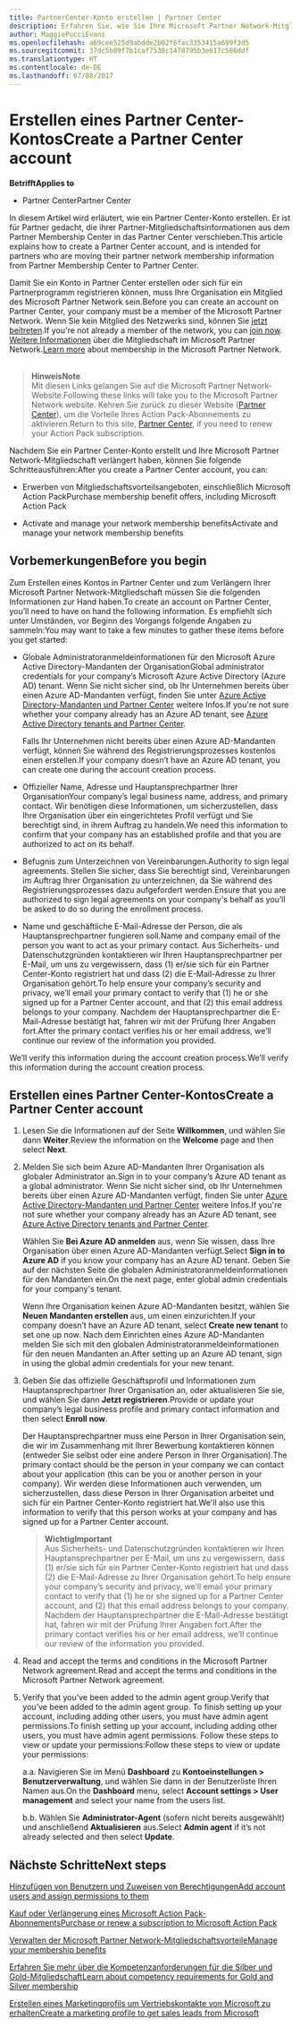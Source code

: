 ```yaml
---
title: PartnerCenter-Konto erstellen | Partner Center
description: Erfahren Sie, wie Sie Ihre Microsoft Partner Network-Mitgliedschaft, -Angebot und -Vorteile im Partner Center verwalten.
author: MaggiePucciEvans
ms.openlocfilehash: a69cee525d9abdde2b02f6fac3353415a699f3d5
ms.sourcegitcommit: 37dc5b09f7b1caf7538c1478795b3e617c586ddf
ms.translationtype: HT
ms.contentlocale: de-DE
ms.lasthandoff: 07/08/2017
---
```

# <a name="create-a-partner-center-account"></a><span data-ttu-id="a7b07-103">Erstellen eines Partner Center-Kontos</span><span class="sxs-lookup"><span data-stu-id="a7b07-103">Create a Partner Center account</span></span>

**<span data-ttu-id="a7b07-104">Betrifft</span><span class="sxs-lookup"><span data-stu-id="a7b07-104">Applies to</span></span>**

-   <span data-ttu-id="a7b07-105">Partner Center</span><span class="sxs-lookup"><span data-stu-id="a7b07-105">Partner Center</span></span>


<span data-ttu-id="a7b07-106">In diesem Artikel wird erläutert, wie ein Partner Center-Konto erstellen. Er ist für Partner gedacht, die ihrer Partner-Mitgliedschaftsinformationen aus dem Partner Membership Center in das Partner Center verschieben.</span><span class="sxs-lookup"><span data-stu-id="a7b07-106">This article explains how to create a Partner Center account, and is intended for partners who are moving their partner network membership information from Partner Membership Center to Partner Center.</span></span> 

<span data-ttu-id="a7b07-107">Damit Sie ein Konto in Partner Center erstellen oder sich für ein Partnerprogramm registrieren können, muss Ihre Organisation ein Mitglied des Microsoft Partner Network sein.</span><span class="sxs-lookup"><span data-stu-id="a7b07-107">Before you can create an account on Partner Center, your company must be a member of the Microsoft Partner Network.</span></span> <span data-ttu-id="a7b07-108">Wenn Sie kein Mitglied des Netzwerks sind, können Sie [jetzt beitreten](https://partners.microsoft.com/PartnerProgram/simplifiedenrollment.aspx).</span><span class="sxs-lookup"><span data-stu-id="a7b07-108">If you're not already a member of the network, you can [join now](https://partners.microsoft.com/PartnerProgram/simplifiedenrollment.aspx).</span></span> <span data-ttu-id="a7b07-109">[Weitere Informationen](https://partner.microsoft.com/membership) über die Mitgliedschaft im Microsoft Partner Network.</span><span class="sxs-lookup"><span data-stu-id="a7b07-109">[Learn more](https://partner.microsoft.com/membership) about membership in the Microsoft Partner Network.</span></span>  

>**<span data-ttu-id="a7b07-110">Hinweis</span><span class="sxs-lookup"><span data-stu-id="a7b07-110">Note</span></span>**<br> <span data-ttu-id="a7b07-111">Mit diesen Links gelangen Sie auf die Microsoft Partner Network-Website.</span><span class="sxs-lookup"><span data-stu-id="a7b07-111">Following these links will take you to the Microsoft Partner Network website.</span></span> <span data-ttu-id="a7b07-112">Kehren Sie zurück zu dieser Website ([Partner Center](https://partnercenter.microsoft.com/partner/home)), um die Vorteile Ihres Action Pack-Abonnements zu aktivieren.</span><span class="sxs-lookup"><span data-stu-id="a7b07-112">Return to this site, [Partner Center](https://partnercenter.microsoft.com/partner/home), if you need to renew your Action Pack subscription.</span></span>

<span data-ttu-id="a7b07-113">Nachdem Sie ein Partner Center-Konto erstellt und Ihre Microsoft Partner Network-Mitgliedschaft verlängert haben, können Sie folgende Schritteausführen:</span><span class="sxs-lookup"><span data-stu-id="a7b07-113">After you create a Partner Center account, you can:</span></span>

-   <span data-ttu-id="a7b07-114">Erwerben von Mitgliedschaftsvorteilsangeboten, einschließlich Microsoft Action Pack</span><span class="sxs-lookup"><span data-stu-id="a7b07-114">Purchase membership benefit offers, including Microsoft Action Pack</span></span> 

-   <span data-ttu-id="a7b07-115">Activate and manage your network membership benefits</span><span class="sxs-lookup"><span data-stu-id="a7b07-115">Activate and manage your network membership benefits</span></span>

## <a name="before-you-begin"></a><span data-ttu-id="a7b07-116">Vorbemerkungen</span><span class="sxs-lookup"><span data-stu-id="a7b07-116">Before you begin</span></span>

<span data-ttu-id="a7b07-117">Zum Erstellen eines Kontos in Partner Center und zum Verlängern Ihrer Microsoft Partner Network-Mitgliedschaft müssen Sie die folgenden Informationen zur Hand haben.</span><span class="sxs-lookup"><span data-stu-id="a7b07-117">To create an account on Partner Center, you’ll need to have on hand the following information.</span></span> <span data-ttu-id="a7b07-118">Es empfiehlt sich unter Umständen, vor Beginn des Vorgangs folgende Angaben zu sammeln:</span><span class="sxs-lookup"><span data-stu-id="a7b07-118">You may want to take a few minutes to gather these items before you get started:</span></span>

-   <span data-ttu-id="a7b07-119">Globale Administratoranmeldeinformationen für den Microsoft Azure Active Directory-Mandanten der Organisation</span><span class="sxs-lookup"><span data-stu-id="a7b07-119">Global administrator credentials for your company’s Microsoft Azure Active Directory (Azure AD) tenant.</span></span> <span data-ttu-id="a7b07-120">Wenn Sie nicht sicher sind, ob Ihr Unternehmen bereits über einen Azure AD-Mandanten verfügt, finden Sie unter [Azure Active Directory-Mandanten und Partner Center](azure-active-directory-tenants-and-partner-center.md) weitere Infos.</span><span class="sxs-lookup"><span data-stu-id="a7b07-120">If you're not sure whether your company already has an Azure AD tenant, see [Azure Active Directory tenants and Partner Center](azure-active-directory-tenants-and-partner-center.md).</span></span>

    <span data-ttu-id="a7b07-121">Falls Ihr Unternehmen nicht bereits über einen Azure AD-Mandanten verfügt, können Sie während des Registrierungsprozesses kostenlos einen erstellen.</span><span class="sxs-lookup"><span data-stu-id="a7b07-121">If your company doesn’t have an Azure AD tenant, you can create one during the account creation process.</span></span> 

-   <span data-ttu-id="a7b07-122">Offizieller Name, Adresse und Hauptansprechpartner Ihrer Organisation</span><span class="sxs-lookup"><span data-stu-id="a7b07-122">Your company’s legal business name, address, and primary contact.</span></span> <span data-ttu-id="a7b07-123">Wir benötigen diese Informationen, um sicherzustellen, dass Ihre Organisation über ein eingerichtetes Profil verfügt und Sie berechtigt sind, in ihrem Auftrag zu handeln.</span><span class="sxs-lookup"><span data-stu-id="a7b07-123">We need this information to confirm that your company has an established profile and that you are authorized to act on its behalf.</span></span> 

-   <span data-ttu-id="a7b07-124">Befugnis zum Unterzeichnen von Vereinbarungen.</span><span class="sxs-lookup"><span data-stu-id="a7b07-124">Authority to sign legal agreements.</span></span> <span data-ttu-id="a7b07-125">Stellen Sie sicher, dass Sie berechtigt sind, Vereinbarungen im Auftrag Ihrer Organisation zu unterzeichnen, da Sie während des Registrierungsprozesses dazu aufgefordert werden.</span><span class="sxs-lookup"><span data-stu-id="a7b07-125">Ensure that you are authorized to sign legal agreements on your company's behalf as you’ll be asked to do so during the enrollment process.</span></span>

-   <span data-ttu-id="a7b07-126">Name und geschäftliche E-Mail-Adresse der Person, die als Hauptansprechpartner fungieren soll.</span><span class="sxs-lookup"><span data-stu-id="a7b07-126">Name and company email of the person you want to act as your primary contact.</span></span> <span data-ttu-id="a7b07-127">Aus Sicherheits- und Datenschutzgründen kontaktieren wir Ihren Hauptansprechpartner per E-Mail, um uns zu vergewissern, dass (1) er/sie sich für ein Partner Center-Konto registriert hat und dass (2) die E-Mail-Adresse zu Ihrer Organisation gehört.</span><span class="sxs-lookup"><span data-stu-id="a7b07-127">To help ensure your company’s security and privacy, we’ll email your primary contact to verify that (1) he or she signed up for a Partner Center account, and that (2) this email address belongs to your company.</span></span> <span data-ttu-id="a7b07-128">Nachdem der Hauptansprechpartner die E-Mail-Adresse bestätigt hat, fahren wir mit der Prüfung Ihrer Angaben fort.</span><span class="sxs-lookup"><span data-stu-id="a7b07-128">After the primary contact verifies his or her email address, we’ll continue our review of the information you provided.</span></span>

<span data-ttu-id="a7b07-129">We’ll verify this information during the account creation process.</span><span class="sxs-lookup"><span data-stu-id="a7b07-129">We’ll verify this information during the account creation process.</span></span> 
 
## <a name="create-a-partner-center-account"></a><span data-ttu-id="a7b07-130">Erstellen eines Partner Center-Kontos</span><span class="sxs-lookup"><span data-stu-id="a7b07-130">Create a Partner Center account</span></span>

1.  <span data-ttu-id="a7b07-131">Lesen Sie die Informationen auf der Seite **Willkommen**, und wählen Sie dann **Weiter**.</span><span class="sxs-lookup"><span data-stu-id="a7b07-131">Review the information on the **Welcome** page and then select **Next**.</span></span>

2.  <span data-ttu-id="a7b07-132">Melden Sie sich beim Azure AD-Mandanten Ihrer Organisation als globaler Administrator an.</span><span class="sxs-lookup"><span data-stu-id="a7b07-132">Sign in to your company’s Azure AD tenant as a global administrator.</span></span> <span data-ttu-id="a7b07-133">Wenn Sie nicht sicher sind, ob Ihr Unternehmen bereits über einen Azure AD-Mandanten verfügt, finden Sie unter [Azure Active Directory-Mandanten und Partner Center](azure-active-directory-tenants-and-partner-center.md) weitere Infos.</span><span class="sxs-lookup"><span data-stu-id="a7b07-133">If you're not sure whether your company already has an Azure AD tenant, see [Azure Active Directory tenants and Partner Center](azure-active-directory-tenants-and-partner-center.md).</span></span>

    <span data-ttu-id="a7b07-134">Wählen Sie **Bei Azure AD anmelden** aus, wenn Sie wissen, dass Ihre Organisation über einen Azure AD-Mandanten verfügt.</span><span class="sxs-lookup"><span data-stu-id="a7b07-134">Select **Sign in to Azure AD** if you know your company has an Azure AD tenant.</span></span> <span data-ttu-id="a7b07-135">Geben Sie auf der nächsten Seite die globalen Administratoranmeldeinformationen für den Mandanten ein.</span><span class="sxs-lookup"><span data-stu-id="a7b07-135">On the next page, enter global admin credentials for your company's tenant.</span></span> 

    <span data-ttu-id="a7b07-136">Wenn Ihre Organisation keinen Azure AD-Mandanten besitzt, wählen Sie **Neuen Mandanten erstellen** aus, um einen einzurichten.</span><span class="sxs-lookup"><span data-stu-id="a7b07-136">If your company doesn’t have an Azure AD tenant, select **Create new tenant** to set one up now.</span></span> <span data-ttu-id="a7b07-137">Nach dem Einrichten eines Azure AD-Mandanten melden Sie sich mit den globalen Administratoranmeldeinformationen für den neuen Mandanten an.</span><span class="sxs-lookup"><span data-stu-id="a7b07-137">After setting up an Azure AD tenant, sign in using the global admin credentials for your new tenant.</span></span>

3.  <span data-ttu-id="a7b07-138">Geben Sie das offizielle Geschäftsprofil und Informationen zum Hauptansprechpartner Ihrer Organisation an, oder aktualisieren Sie sie, und wählen Sie dann **Jetzt registrieren**.</span><span class="sxs-lookup"><span data-stu-id="a7b07-138">Provide or update your company’s legal business profile and primary contact information and then select **Enroll now**.</span></span> 

    <span data-ttu-id="a7b07-139">Der Hauptansprechpartner muss eine Person in Ihrer Organisation sein, die wir im Zusammenhang mit Ihrer Bewerbung kontaktieren können (entweder Sie selbst oder eine andere Person in Ihrer Organisation).</span><span class="sxs-lookup"><span data-stu-id="a7b07-139">The primary contact should be the person in your company we can contact about your application (this can be you or another person in your company).</span></span> <span data-ttu-id="a7b07-140">Wir werden diese Informationen auch verwenden, um sicherzustellen, dass diese Person in Ihrer Organisation arbeitet und sich für ein Partner Center-Konto registriert hat.</span><span class="sxs-lookup"><span data-stu-id="a7b07-140">We'll also use this information to verify that this person works at your company and has signed up for a Partner Center account.</span></span>

    >**<span data-ttu-id="a7b07-141">Wichtig</span><span class="sxs-lookup"><span data-stu-id="a7b07-141">Important</span></span>**<br> <span data-ttu-id="a7b07-142">Aus Sicherheits- und Datenschutzgründen kontaktieren wir Ihren Hauptansprechpartner per E-Mail, um uns zu vergewissern, dass (1) er/sie sich für ein Partner Center-Konto registriert hat und dass (2) die E-Mail-Adresse zu Ihrer Organisation gehört.</span><span class="sxs-lookup"><span data-stu-id="a7b07-142">To help ensure your company’s security and privacy, we’ll email your primary contact to verify that (1) he or she signed up for a Partner Center account, and (2) that this email address belongs to your company.</span></span> <span data-ttu-id="a7b07-143">Nachdem der Hauptansprechpartner die E-Mail-Adresse bestätigt hat, fahren wir mit der Prüfung Ihrer Angaben fort.</span><span class="sxs-lookup"><span data-stu-id="a7b07-143">After the primary contact verifies his or her email address, we’ll continue our review of the information you provided.</span></span>

4.  <span data-ttu-id="a7b07-144">Read and accept the terms and conditions in the Microsoft Partner Network agreement.</span><span class="sxs-lookup"><span data-stu-id="a7b07-144">Read and accept the terms and conditions in the Microsoft Partner Network agreement.</span></span> 

5.  <span data-ttu-id="a7b07-145">Verify that you’ve been added to the admin agent group.</span><span class="sxs-lookup"><span data-stu-id="a7b07-145">Verify that you’ve been added to the admin agent group.</span></span> <span data-ttu-id="a7b07-146">To finish setting up your account, including adding other users, you must have admin agent permissions.</span><span class="sxs-lookup"><span data-stu-id="a7b07-146">To finish setting up your account, including adding other users, you must have admin agent permissions.</span></span> <span data-ttu-id="a7b07-147">Follow these steps to view or update your permissions:</span><span class="sxs-lookup"><span data-stu-id="a7b07-147">Follow these steps to view or update your permissions:</span></span>

    <span data-ttu-id="a7b07-148">a.</span><span class="sxs-lookup"><span data-stu-id="a7b07-148">a.</span></span> <span data-ttu-id="a7b07-149">Navigieren Sie im Menü **Dashboard** zu **Kontoeinstellungen > Benutzerverwaltung**, und wählen Sie dann in der Benutzerliste Ihren Namen aus.</span><span class="sxs-lookup"><span data-stu-id="a7b07-149">On the **Dashboard** menu, select **Account settings > User management** and select your name from the users list.</span></span> 

    <span data-ttu-id="a7b07-150">b.</span><span class="sxs-lookup"><span data-stu-id="a7b07-150">b.</span></span> <span data-ttu-id="a7b07-151">Wählen Sie **Administrator-Agent** (sofern nicht bereits ausgewählt) und anschließend **Aktualisieren** aus.</span><span class="sxs-lookup"><span data-stu-id="a7b07-151">Select **Admin agent** if it’s not already selected and then select **Update**.</span></span> 

## <a name="next-steps"></a><span data-ttu-id="a7b07-152">Nächste Schritte</span><span class="sxs-lookup"><span data-stu-id="a7b07-152">Next steps</span></span>

[<span data-ttu-id="a7b07-153">Hinzufügen von Benutzern und Zuweisen von Berechtigungen</span><span class="sxs-lookup"><span data-stu-id="a7b07-153">Add account users and assign permissions to them</span></span>](create-user-accounts-and-set-permissions.md)

[<span data-ttu-id="a7b07-154">Kauf oder Verlängerung eines Microsoft Action Pack-Abonnements</span><span class="sxs-lookup"><span data-stu-id="a7b07-154">Purchase or renew a subscription to Microsoft Action Pack</span></span>](mpn-get-action-pack.md)

[<span data-ttu-id="a7b07-155">Verwalten der Microsoft Partner Network-Mitgliedschaftsvorteile</span><span class="sxs-lookup"><span data-stu-id="a7b07-155">Manage your membership benefits</span></span>](manage-your-partner-network-benefits.md)

[<span data-ttu-id="a7b07-156">Erfahren Sie mehr über die Kompetenzanforderungen für die Silber und Gold-Mitgliedschaft</span><span class="sxs-lookup"><span data-stu-id="a7b07-156">Learn about competency requirements for Gold and Silver membership</span></span>](learn-about-competencies.md)

[<span data-ttu-id="a7b07-157">Erstellen eines Marketingprofils um Vertriebskontakte von Microsoft zu erhalten</span><span class="sxs-lookup"><span data-stu-id="a7b07-157">Create a marketing profile to get sales leads from Microsoft</span></span>](create-a-marketing-profile.md)
